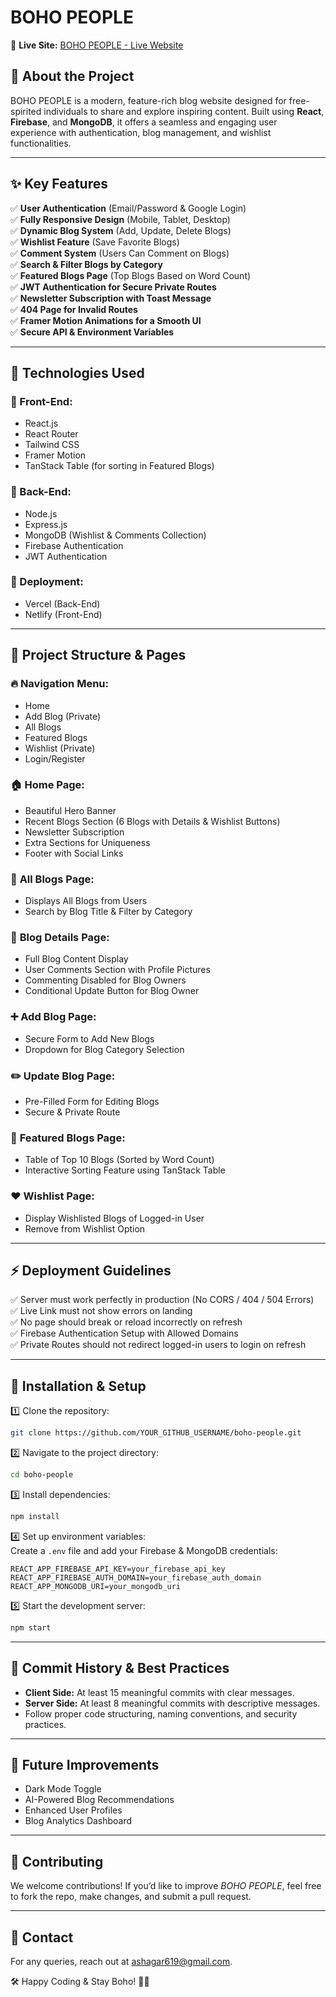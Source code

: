 # BOHO PEOPLE

🌿 **Live Site:** [BOHO PEOPLE - Live Website](https://boho-people.web.app)

## 📖 About the Project
BOHO PEOPLE is a modern, feature-rich blog website designed for free-spirited individuals to share and explore inspiring content. Built using **React**, **Firebase**, and **MongoDB**, it offers a seamless and engaging user experience with authentication, blog management, and wishlist functionalities.

---
## ✨ Key Features

✅ **User Authentication** (Email/Password & Google Login)  
✅ **Fully Responsive Design** (Mobile, Tablet, Desktop)  
✅ **Dynamic Blog System** (Add, Update, Delete Blogs)  
✅ **Wishlist Feature** (Save Favorite Blogs)  
✅ **Comment System** (Users Can Comment on Blogs)  
✅ **Search & Filter Blogs by Category**  
✅ **Featured Blogs Page** (Top Blogs Based on Word Count)  
✅ **JWT Authentication for Secure Private Routes**  
✅ **Newsletter Subscription with Toast Message**  
✅ **404 Page for Invalid Routes**  
✅ **Framer Motion Animations for a Smooth UI**  
✅ **Secure API & Environment Variables**  

---
## 🚀 Technologies Used

### 🔹 Front-End:
- React.js
- React Router
- Tailwind CSS
- Framer Motion
- TanStack Table (for sorting in Featured Blogs)

### 🔹 Back-End:
- Node.js
- Express.js
- MongoDB (Wishlist & Comments Collection)
- Firebase Authentication
- JWT Authentication

### 🔹 Deployment:
- Vercel (Back-End)
- Netlify (Front-End)

---
## 🔗 Project Structure & Pages

### 🔥 **Navigation Menu:**
- Home
- Add Blog (Private)
- All Blogs
- Featured Blogs
- Wishlist (Private)
- Login/Register

### 🏠 **Home Page:**
- Beautiful Hero Banner
- Recent Blogs Section (6 Blogs with Details & Wishlist Buttons)
- Newsletter Subscription
- Extra Sections for Uniqueness
- Footer with Social Links

### 📝 **All Blogs Page:**
- Displays All Blogs from Users
- Search by Blog Title & Filter by Category

### 📖 **Blog Details Page:**
- Full Blog Content Display
- User Comments Section with Profile Pictures
- Commenting Disabled for Blog Owners
- Conditional Update Button for Blog Owner

### ➕ **Add Blog Page:**
- Secure Form to Add New Blogs
- Dropdown for Blog Category Selection

### ✏️ **Update Blog Page:**
- Pre-Filled Form for Editing Blogs
- Secure & Private Route

### 🌟 **Featured Blogs Page:**
- Table of Top 10 Blogs (Sorted by Word Count)
- Interactive Sorting Feature using TanStack Table

### ❤️ **Wishlist Page:**
- Display Wishlisted Blogs of Logged-in User
- Remove from Wishlist Option

---
## ⚡ Deployment Guidelines
✅ Server must work perfectly in production (No CORS / 404 / 504 Errors)  
✅ Live Link must not show errors on landing  
✅ No page should break or reload incorrectly on refresh  
✅ Firebase Authentication Setup with Allowed Domains  
✅ Private Routes should not redirect logged-in users to login on refresh  

---
## 📜 Installation & Setup

1️⃣ Clone the repository:  
```bash
git clone https://github.com/YOUR_GITHUB_USERNAME/boho-people.git
```

2️⃣ Navigate to the project directory:  
```bash
cd boho-people
```

3️⃣ Install dependencies:  
```bash
npm install
```

4️⃣ Set up environment variables:  
Create a `.env` file and add your Firebase & MongoDB credentials:
```
REACT_APP_FIREBASE_API_KEY=your_firebase_api_key
REACT_APP_FIREBASE_AUTH_DOMAIN=your_firebase_auth_domain
REACT_APP_MONGODB_URI=your_mongodb_uri
```

5️⃣ Start the development server:  
```bash
npm start
```

---
## 📌 Commit History & Best Practices
- **Client Side:** At least 15 meaningful commits with clear messages.
- **Server Side:** At least 8 meaningful commits with descriptive messages.
- Follow proper code structuring, naming conventions, and security practices.

---
## 🎯 Future Improvements
- Dark Mode Toggle
- AI-Powered Blog Recommendations
- Enhanced User Profiles
- Blog Analytics Dashboard

---
## 🤝 Contributing
We welcome contributions! If you’d like to improve *BOHO PEOPLE*, feel free to fork the repo, make changes, and submit a pull request.

---
## 📩 Contact
For any queries, reach out at [ashagar619@gmail.com](mailto:ashagar619@gmail.com.com).

🛠️ Happy Coding & Stay Boho! 🌿✨